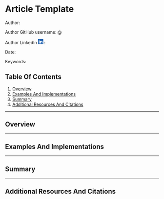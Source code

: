 # Article Template

Author:

Author GitHub username: @

Author LinkedIn <img src="./assets/LI-In-Bug.png" width="20" height="17"/>:

Date:

Keywords:

## Table Of Contents

1. [Overview](#overview)
2. [Examples And Implementations](#examples-and-implementations)
3. [Summary](#summary)
4. [Additional Resources And Citations](#additional-resources-and-citations)

---

## Overview

---

## Examples And Implementations

---

## Summary

---

## Additional Resources And Citations
